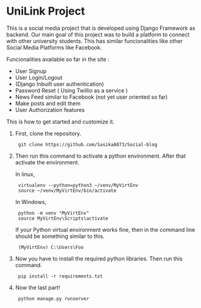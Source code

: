 # UniLink Project

This is a social media project that is developed using Django Framework as backend. Our main goal of this project was to build a platform to connect with other university students. This has similar funcionalities like other Social Media Platforms like Facebook.

Funcionalities available so far in the site :
* User Signup
* User Login/Logout
* (Django Inbuilt user authentication)
* Password Reset ( Using Twillio as a service ) 
* News Feed similar to Facebook (not yet user oriented so far)
* Make posts and edit them
* User Authorization features
  
This is how to get started and customize it.

   
1) First, clone the repository. 

        git clone https://github.com/SasikaA073/Social-blog

2) Then run this command to activate a python environment. After that activate the environment. 

    In linux,

        virtualenv --python=python3 ~/venv/MyVirtEnv
        source ~/venv/MyVirtEnv/bin/activate

    In Windows,

        python -m venv "MyVirtEnv"
        source MyVirtEnv\Scripts\activate
            
    If your Python virtual environment works fine, then in the command line should be something similar to this.

        (MyVirtEnv) C:\Users\Foo

3) Now you have to install the required python libraries. Then run this command.

        pip install -r requirements.txt

4) Now the last part!
   
        python manage.py runserver

 
        
        

